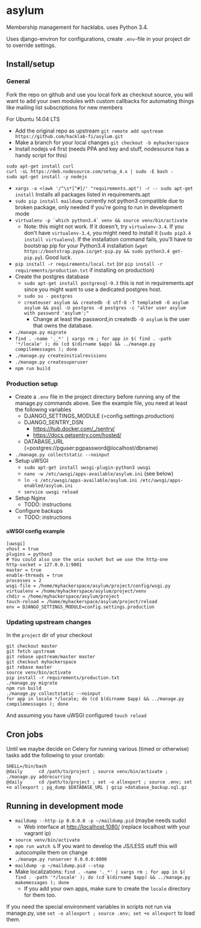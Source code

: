 # asylum

Membership management for hacklabs. uses Python 3.4.

Uses django-environ for configurations, create `.env`-file in your project dir to override settings.

## Install/setup

### General

Fork the repo on github and use you local fork as checkout source, you will want to add your own modules
with custom callbacks for automating things like mailing list subscriptions for new members

For Ubuntu 14.04 LTS

  - Add the original repo as upstream `git remote add upstream https://github.com/hacklab-fi/asylum.git`
  - Make a branch for your local changes `git checkout -b myhackerspace`
  - Install nodejs v4 first (needs PPA and key and stuff, nodesource has a handy script for this)

<pre><code>sudo apt-get install curl
curl -sL https://deb.nodesource.com/setup_4.x | sudo -E bash -
sudo apt-get install -y nodejs</code></pre>

  - `xargs -a <(awk '/^\s*[^#]/' "requirements.apt") -r -- sudo apt-get install` Installs all packages listed in requirements.apt
  - `sudo pip install maildump` currently not python3 compatible due to broken package, only needed if you're going to run in development mode
  - `` virtualenv -p `which python3.4` venv && source venv/bin/activate ``
    - Note: this might not work. If it doesn't, try `virtualenv-3.4`.
      If you don't have `virtualenv-3.4`, you might need to install it (`sudo pip3.4 install virtualenv`).
      If the installation command fails, you'll have to bootstrap pip for your Python3.4 installation (`wget https://bootstrap.pypa.io/get-pip.py && sudo python3.4 get-pip.py`).
      Good luck.
  - `pip install -r requirements/local.txt` (or `pip install -r requirements/production.txt` if installing on production)
  - Create the postgres database
    - `sudo apt-get install postgresql-9.3` this is not in requirements.apt since you might want to use a dedicated postgres host.
    - `sudo su - postgres`
    - `createuser asylum && createdb -E utf-8 -T template0 -O asylum asylum && psql -U postgres -d postgres -c "alter user asylum with password 'asylum';"`
      - Change at least the password,in createdb `-O asylum` is the user that owns the database.
  - `./manage.py migrate`
  - `find . -name '._*' | xargs rm ; for app in $( find . -path '*/locale' ); do (cd $(dirname $app) && ../manage.py compilemessages ); done`
  - `./manage.py createinitialrevisions`
  - `./manage.py createsuperuser`
  - `npm run build`

### Production setup

  - Create a `.env` file in the project directory before running any of the manage.py commands above. See the example file, you need at least the following variables
      - DJANGO_SETTINGS_MODULE (=config.settings.production)
      - DJANGO_SENTRY_DSN
        - https://hub.docker.com/_/sentry/
        - https://docs.getsentry.com/hosted/
      - DATABASE_URL (=postgres://pguser:pgpassword@localhost/dbname)
  - `./manage.py collectstatic --noinput`
  - Setup uWSGI
    - `sudo apt-get install uwsgi-plugin-python3 uwsgi`
    - `nano -w /etc/uwsgi/apps-available/asylum.ini` (see below)
    - `ln -s /etc/uwsgi/apps-available/asylum.ini /etc/uwsgi/apps-enabled/asylum.ini`
    - `service uwsgi reload`
  - Setup Nginx
    - TODO: instructions
  - Configure backups
    - TODO: instructions

#### uWSGI config example

<pre><code>[uwsgi]
vhost = true
plugins = python3
# You could also use the unix socket but we use the http-one
http-socket = 127.0.0.1:9001
master = true
enable-threads = true
processes = 2
wsgi-file = /home/myhackerspace/asylum/project/config/wsgi.py
virtualenv = /home/myhackerspace/asylum/project/venv
chdir = /home/myhackerspace/asylum/project
touch-reload = /home/myhackerspace/asylum/project/reload
env = DJANGO_SETTINGS_MODULE=config.settings.production</code></pre>


### Updating upstream changes

In the `project` dir of your checkout

    git checkout master
    git fetch upstream
    git rebase upstream/master master
    git checkout myhackerspace
    git rebase master
    source venv/bin/activate
    pip install -r requirements/production.txt
    ./manage.py migrate
    npm run build
    ./manage.py collectstatic --noinput
    for app in locale */locale; do (cd $(dirname $app) && ../manage.py compilemessages ); done

And assuming you have uWSGI configured `touch reload`

## Cron jobs

Until we maybe decide on Celery for running various (timed or otherwise) tasks add the following to your crontab:

    SHELL=/bin/bash
    @daily      cd /path/to/project ; source venv/bin/activate ; ./manage.py addrecurring
    @daily      cd /path/to/project ; set -o allexport ; source .env; set +o allexport ; pg_dump $DATABASE_URL | gzip >database_backup.sql.gz

## Running in development mode

  - `maildump --http-ip 0.0.0.0 -p ~/maildump.pid` (maybe needs sudo)
    - Web interface at <http://localhost:1080/> (replace localhost with your vagrant ip)
  - `source venv/bin/activate`
  - `npm run watch &` If you want to develop the JS/LESS stuff this will autocompile them on change
  - `./manage.py runserver 0.0.0.0:8000`
  - `maildump -p ~/maildump.pid --stop`
  - Make localizations: `find . -name '._*' | xargs rm ; for app in $( find . -path '*/locale' ); do (cd $(dirname $app) && ../manage.py makemessages ); done`
    - If you add your own apps, make sure to create the `locale` directory for them too.

If you need the special environment variables in scripts not run via manage.py, use `set -o allexport ; source .env; set +o allexport` to load them.
